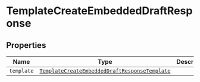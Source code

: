 

# TemplateCreateEmbeddedDraftResponse



## Properties

Name | Type | Description | Notes
------------ | ------------- | ------------- | -------------
| `template` | [```TemplateCreateEmbeddedDraftResponseTemplate```](TemplateCreateEmbeddedDraftResponseTemplate.md) |    |  |




